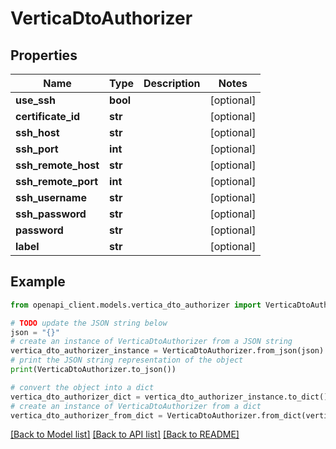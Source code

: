 # VerticaDtoAuthorizer


## Properties

Name | Type | Description | Notes
------------ | ------------- | ------------- | -------------
**use_ssh** | **bool** |  | [optional] 
**certificate_id** | **str** |  | [optional] 
**ssh_host** | **str** |  | [optional] 
**ssh_port** | **int** |  | [optional] 
**ssh_remote_host** | **str** |  | [optional] 
**ssh_remote_port** | **int** |  | [optional] 
**ssh_username** | **str** |  | [optional] 
**ssh_password** | **str** |  | [optional] 
**password** | **str** |  | [optional] 
**label** | **str** |  | [optional] 

## Example

```python
from openapi_client.models.vertica_dto_authorizer import VerticaDtoAuthorizer

# TODO update the JSON string below
json = "{}"
# create an instance of VerticaDtoAuthorizer from a JSON string
vertica_dto_authorizer_instance = VerticaDtoAuthorizer.from_json(json)
# print the JSON string representation of the object
print(VerticaDtoAuthorizer.to_json())

# convert the object into a dict
vertica_dto_authorizer_dict = vertica_dto_authorizer_instance.to_dict()
# create an instance of VerticaDtoAuthorizer from a dict
vertica_dto_authorizer_from_dict = VerticaDtoAuthorizer.from_dict(vertica_dto_authorizer_dict)
```
[[Back to Model list]](../README.md#documentation-for-models) [[Back to API list]](../README.md#documentation-for-api-endpoints) [[Back to README]](../README.md)


